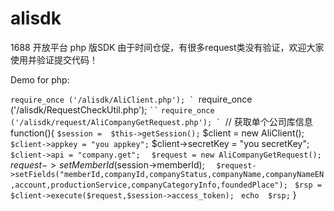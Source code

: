 alisdk
======

1688 开放平台 php 版SDK
由于时间仓促，有很多request类没有验证，欢迎大家使用并验证提交代码！


Demo for php:

``require_once ('/alisdk/AliClient.php');
` ``require_once ('/alisdk/RequestCheckUtil.php');
` ``
` ``require_once ('/alisdk/request/AliCompanyGetRequest.php');
` ``// 获取单个公司库信息
``
``function(){
`` $session =  $this->getSession();
``  $client = new AliClient();
``  $client->appkey = "you appkey";
`` $client->secretKey = "you secretKey";
``  $client->api = "company.get";
`` 
``   $request = new AliCompanyGetRequest();
``   $request->setMemberId($session->memberId);
``   $request->setFields("memberId,companyId,companyStatus,companyName,companyNameEN,account,productionService,companyCategoryInfo,foundedPlace");
`` 
``  $rsp =  $client->execute($request,$session->access_token);
``
``  echo  $rsp;
`` }


